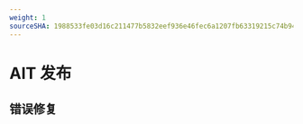 ```yaml
---
weight: 1
sourceSHA: 1988533fe03d16c211477b5832eef936e46fec6a1207fb63319215c74b945c2f
---
```


# AIT 发布

## 错误修复

<!-- release-notes-for-bugs?template=fixed&project=AIT -->
